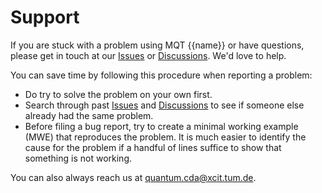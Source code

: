 <!--- This file has been generated from an external template. Please do not modify it directly. -->
<!--- Changes should be contributed to https://github.com/munich-quantum-toolkit/templates. -->

# Support

If you are stuck with a problem using MQT {{name}} or have questions, please get in touch at our [Issues](https://github.com/{{organization}}/{{repository}}/issues) or [Discussions](https://github.com/{{organization}}/{{repository}}/discussions).
We'd love to help.

You can save time by following this procedure when reporting a problem:

- Do try to solve the problem on your own first.
- Search through past [Issues](https://github.com/{{organization}}/{{repository}}/issues) and [Discussions](https://github.com/{{organization}}/{{repository}}/discussions) to see if someone else already had the same problem.
- Before filing a bug report, try to create a minimal working example (MWE) that reproduces the problem.
  It is much easier to identify the cause for the problem if a handful of lines suffice to show that something is not working.

You can also always reach us at [quantum.cda@xcit.tum.de](mailto:quantum.cda@xcit.tum.de).
